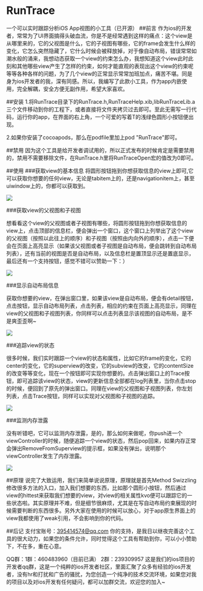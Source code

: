 # RunTrace
一个可以实时跟踪分析iOS App视图的小工具（已开源）
##前言
作为ios的开发者，常常为了UI界面搞得头破血流，你是不是经常遇到这样的痛点：这个view是从哪里来的，它的父视图是什么，它的子视图有哪些，它的frame会发生什么样的变化，它怎么突然隐藏了，它什么时候会被释放掉，对于像自动布局，错误常常如潮水般的涌来，我想动态获取一个view的约束怎么办，我想知道这个view此时此刻和其他哪些view产生了怎样的约束，如何才能直观的表现出这个view的约束呢等等各种各样的问题，为了几个view的正常显示常常加班加点，痛苦不堪。同是身为ios开发者的我，深有同感。所以，我编写了此款小工具，作为app内嵌使用，完全解耦，安全方便无副作用，希望大家喜欢。

##安装
1.将RunTrace目录下的RunTrace.h,RunTraceHelp.xib,libRunTraceLib.a三个文件移动到你的工程下，或者直接将文件夹拷贝过去即可。至此无需写一行代码，运行你的app，在界面的右上角，一个可爱的写着T的浅绿色圆形小按钮便出现。

2.如果你安装了cocoapods，那么在podfile里加上pod "RunTrace"即可。

##禁用
因为这个工具是给开发者调试用的，所以正式发布的时候肯定是需要禁用的，禁用不需要移除文件，在RunTrace.h里将RunTraceOpen宏的值改为0即可。

##使用
###获取view的基本信息
将圆形按钮拖到你想获取信息的view上即可,它可以获取你想要的任何view，无论是tabitem上的，还是navigationitem上，甚至uiwindow上的，你都可以获取到。

![](https://github.com/sx1989827/RunTrace/raw/master/Resource/1.gif)

###获取view的父视图和子视图

想看看这个view的父视图或者子视图有哪些，将圆形按钮拖到你想获取信息的view上，点击顶部的信息栏，便会弹出一个窗口，这个窗口上列举出了这个view的父视图（按照以此往上的顺序）和子视图（按照由内向外的顺序），点击一下便会在页面上高亮显示（如果该父视图或者子视图是自动布局，便会跳转到自动布局列表），还有当前的视图是否是自动布局，以及信息栏是置顶显示还是置底显示，最后还有一个支持按钮，感觉不错可以赞助一下：）

![](https://github.com/sx1989827/RunTrace/raw/master/Resource/2.gif)

###显示自动布局信息

获取你想要的view，在弹出窗口里，如果该view是自动布局，便会有detail按钮，点击按钮，显示自动布局列表，点击列表，相应的约束在页面上高亮显示，同理在view的父视图和子视图列表，你同样可以点击列表显示该视图的自动布局，是不是爽歪歪啊~

![](https://github.com/sx1989827/RunTrace/raw/master/Resource/3.gif)

###追踪view的状态

很多时候，我们实时跟踪一个view的状态和属性，比如它的frame的变化，它的center的变化，它的superview的改变，它的subview的改变，它的contentSize的改变等等变化，现在一个按钮即可实现你想要的。点击弹出窗口上的Trace按钮，即可追踪该view的状态，view的更新信息全部都在log列表里，当你点击stop的时候，便回到了原先的弹出窗口。同理在view的父视图和子视图列表，你左划列表，点击Trace按钮，同样可以实现对父视图和子视图的追踪。

![](https://github.com/sx1989827/RunTrace/raw/master/Resource/4.gif)

###监测内存泄露

没有听错吧，它可以监测内存泄露，是的，那么如何来做呢，你push进一个viewController的时候，随便追踪一个view的状态，然后pop回来，如果内存正常会弹出RemoveFromSuperview的提示框，如果没有弹出，说明那个viewController发生了内存泄露。

![](https://github.com/sx1989827/RunTrace/raw/master/Resource/5.gif)

##原理
说完了大致运用，我们来简单说说原理，原理就是首先Method Swizzling修改很多方法的入口，加入我们想要的东西，比如那个圆形小按钮，然后通过view的hittest来获取我们想要的view，对view的相关属性kvo便可以跟踪它的一些状态啦。其实原理并不难，但是细节很麻烦，尤其是在写自动布局约束展现的时候需要判断的东西很多。另外大家在使用的时候可以放心，对于app原生界面上的view我都使用了weak引用，不会影响到你的代码。

##后记
支付宝账号：395414574@qq.com 你的支持，是我日以继夜完善这个工具的很大动力，如果您的条件允许，同时觉得这个工具有帮助到你，可以小小赞助下，不在多，重在心意。

QQ群：1群：460483960（目前已满） 2群：239309957 这是我们的ios项目的开发者qq群，这是一个纯粹的ios开发者社区，里面汇聚了众多有经验的ios开发者，没有hr和打扰和广告的骚扰，为您创造一个纯净的技术交流环境，如果您对我的项目以及对ios开发有任何疑问，都可以加群交流，欢迎您的加入~



